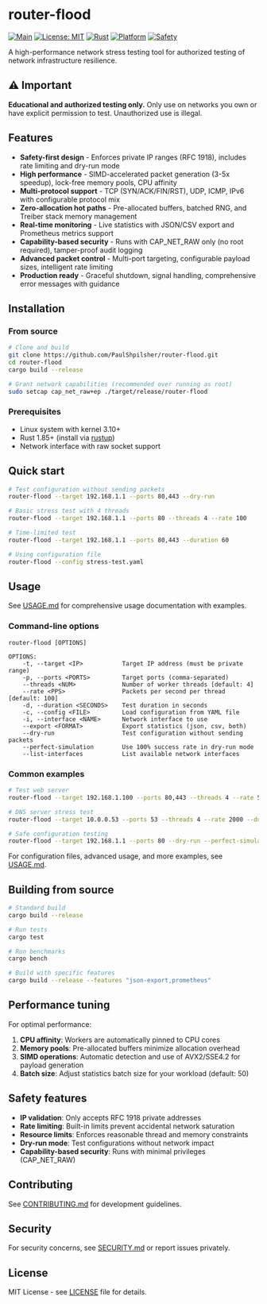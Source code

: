 # router-flood

[![Main](https://github.com/PaulShpilsher/router-flood/actions/workflows/main.yml/badge.svg?branch=main)](https://github.com/PaulShpilsher/router-flood/actions/workflows/main.yml)
[![License: MIT](https://img.shields.io/badge/License-MIT-yellow.svg)](LICENSE)
[![Rust](https://img.shields.io/badge/rust-1.85%2B-blue.svg)](https://www.rust-lang.org)
[![Platform](https://img.shields.io/badge/platform-linux-lightgrey.svg)](https://www.kernel.org/)
[![Safety](https://img.shields.io/badge/safety-enforced-green.svg)](SECURITY.md)

A high-performance network stress testing tool for authorized testing of network infrastructure resilience.

## ⚠️ Important

**Educational and authorized testing only.** Only use on networks you own or have explicit permission to test. Unauthorized use is illegal.

## Features

* **Safety-first design** - Enforces private IP ranges (RFC 1918), includes rate limiting and dry-run mode
* **High performance** - SIMD-accelerated packet generation (3-5x speedup), lock-free memory pools, CPU affinity
* **Multi-protocol support** - TCP (SYN/ACK/FIN/RST), UDP, ICMP, IPv6 with configurable protocol mix
* **Zero-allocation hot paths** - Pre-allocated buffers, batched RNG, and Treiber stack memory management
* **Real-time monitoring** - Live statistics with JSON/CSV export and Prometheus metrics support
* **Capability-based security** - Runs with CAP_NET_RAW only (no root required), tamper-proof audit logging
* **Advanced packet control** - Multi-port targeting, configurable payload sizes, intelligent rate limiting
* **Production ready** - Graceful shutdown, signal handling, comprehensive error messages with guidance

## Installation

### From source

```bash
# Clone and build
git clone https://github.com/PaulShpilsher/router-flood.git
cd router-flood
cargo build --release

# Grant network capabilities (recommended over running as root)
sudo setcap cap_net_raw+ep ./target/release/router-flood
```

### Prerequisites

* Linux system with kernel 3.10+
* Rust 1.85+ (install via [rustup](https://rustup.rs/))
* Network interface with raw socket support

## Quick start

```bash
# Test configuration without sending packets
router-flood --target 192.168.1.1 --ports 80,443 --dry-run

# Basic stress test with 4 threads
router-flood --target 192.168.1.1 --ports 80 --threads 4 --rate 100

# Time-limited test
router-flood --target 192.168.1.1 --ports 80,443 --duration 60

# Using configuration file
router-flood --config stress-test.yaml
```

## Usage

See [USAGE.md](USAGE.md) for comprehensive usage documentation with examples.

### Command-line options

```
router-flood [OPTIONS]

OPTIONS:
    -t, --target <IP>           Target IP address (must be private range)
    -p, --ports <PORTS>         Target ports (comma-separated)
    --threads <NUM>             Number of worker threads [default: 4]
    --rate <PPS>                Packets per second per thread [default: 100]
    -d, --duration <SECONDS>    Test duration in seconds
    -c, --config <FILE>         Load configuration from YAML file
    -i, --interface <NAME>      Network interface to use
    --export <FORMAT>           Export statistics (json, csv, both)
    --dry-run                   Test configuration without sending packets
    --perfect-simulation        Use 100% success rate in dry-run mode
    --list-interfaces           List available network interfaces
```

### Common examples

```bash
# Test web server
router-flood --target 192.168.1.100 --ports 80,443 --threads 4 --rate 500

# DNS server stress test
router-flood --target 10.0.0.53 --ports 53 --threads 4 --rate 2000 --duration 120

# Safe configuration testing
router-flood --target 192.168.1.1 --ports 80 --dry-run --perfect-simulation
```

For configuration files, advanced usage, and more examples, see [USAGE.md](USAGE.md).

## Building from source

```bash
# Standard build
cargo build --release

# Run tests
cargo test

# Run benchmarks
cargo bench

# Build with specific features
cargo build --release --features "json-export,prometheus"
```

## Performance tuning

For optimal performance:

1. **CPU affinity**: Workers are automatically pinned to CPU cores
2. **Memory pools**: Pre-allocated buffers minimize allocation overhead
3. **SIMD operations**: Automatic detection and use of AVX2/SSE4.2 for payload generation
4. **Batch size**: Adjust statistics batch size for your workload (default: 50)

## Safety features

* **IP validation**: Only accepts RFC 1918 private addresses
* **Rate limiting**: Built-in limits prevent accidental network saturation
* **Resource limits**: Enforces reasonable thread and memory constraints
* **Dry-run mode**: Test configurations without network impact
* **Capability-based security**: Runs with minimal privileges (CAP_NET_RAW)

## Contributing

See [CONTRIBUTING.md](CONTRIBUTING.md) for development guidelines.

## Security

For security concerns, see [SECURITY.md](SECURITY.md) or report issues privately.

## License

MIT License - see [LICENSE](LICENSE) file for details.